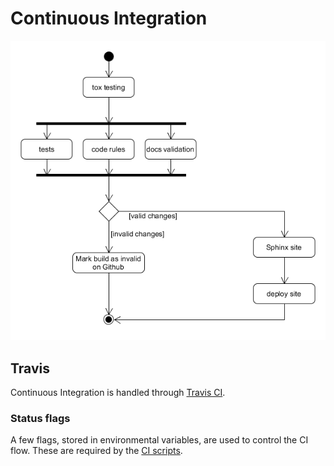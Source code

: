# Continuous Integration

![](../../.gitbook/assets/ci_python_activity.png)

## Travis

Continuous Integration is handled through [Travis CI](https://travis-ci.org/).

### Status flags

A few flags, stored in environmental variables, are used to control the CI flow. These are required by the [CI scripts](https://github.com/Bernardo-MG/ci-shell-scripts).

